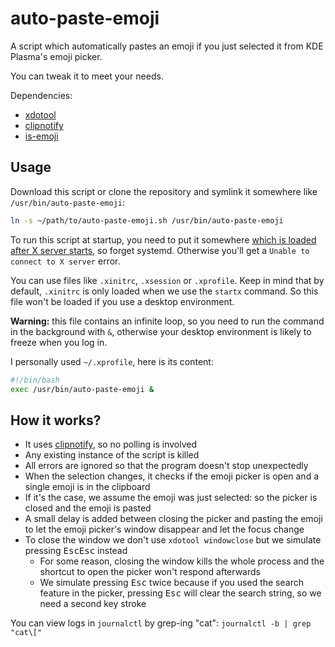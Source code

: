 # auto-paste-emoji

A script which automatically pastes an emoji if you just selected it from KDE Plasma's emoji picker.

You can tweak it to meet your needs.

Dependencies:

- [xdotool](https://www.semicomplete.com/projects/xdotool/)
- [clipnotify](https://github.com/cdown/clipnotify)
- [is-emoji](https://github.com/Drarig29/is-emoji)

## Usage

Download this script or clone the repository and symlink it somewhere like `/usr/bin/auto-paste-emoji`:

```bash
ln -s ~/path/to/auto-paste-emoji.sh /usr/bin/auto-paste-emoji
```

To run this script at startup, you need to put it somewhere [which is loaded after X server starts](https://unix.stackexchange.com/questions/360537/cant-run-application-that-depends-on-x-as-a-systemd-service), so forget systemd.
Otherwise you'll get a `Unable to connect to X server` error.

You can use files like `.xinitrc`, `.xsession` or `.xprofile`. Keep in mind that by default, `.xinitrc` is only loaded when we use the `startx` command.
So this file won't be loaded if you use a desktop environment.

**Warning:** this file contains an infinite loop, so you need to run the command in the background with `&`, otherwise your desktop environment is likely to freeze when you log in.

I personally used `~/.xprofile`, here is its content:

```bash
#!/bin/bash
exec /usr/bin/auto-paste-emoji &
```

## How it works?

- It uses [clipnotify](https://github.com/cdown/clipnotify), so no polling is involved
- Any existing instance of the script is killed
- All errors are ignored so that the program doesn't stop unexpectedly
- When the selection changes, it checks if the emoji picker is open and a single emoji is in the clipboard
- If it's the case, we assume the emoji was just selected: so the picker is closed and the emoji is pasted
- A small delay is added between closing the picker and pasting the emoji to let the emoji picker's window disappear and let the focus change
- To close the window we don't use `xdotool windowclose` but we simulate pressing <kbd>Esc</kbd><kbd>Esc</kbd> instead
  - For some reason, closing the window kills the whole process and the shortcut to open the picker won't respond afterwards
  - We simulate pressing <kbd>Esc</kbd> twice because if you used the search feature in the picker, pressing <kbd>Esc</kbd> will clear the search string, so we need a second key stroke

You can view logs in `journalctl` by grep-ing "cat": `journalctl -b | grep "cat\["`
